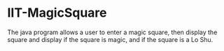 # IIT-MagicSquare
The java program allows a user to enter a magic square, then display the square and display if the square is magic, and if the square is a Lo Shu.
